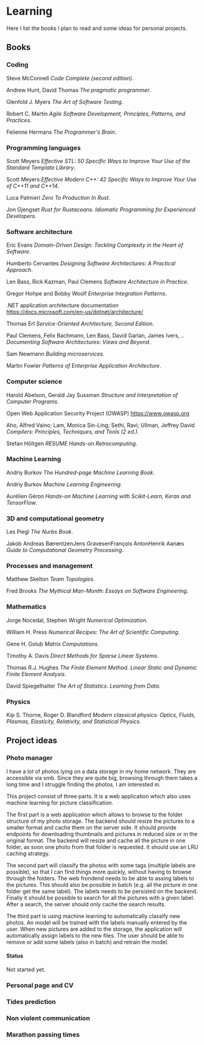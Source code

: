 # Learning

Here I list the books I plan to read and some ideas for personal projects.

## Books

### Coding

Steve McConnell
    *Code Complete (second edition)*.

Andrew Hunt, David Thomas
    *The pragmatic programmer*.

Glenfold J. Myers
    *The Art of Software Testing*.

Robert C. Martin
    *Agile Software Development, Principles, Patterns, and Practices*.

Felienne Hermans
    *The Programmer's Brain*.

### Programming languages

Scott Meyers
    *Effective STL: 50 Specific Ways to Improve Your Use of the Standard Template Library*.

Scott Meyers
    *Effective Modern C++: 42 Specific Ways to Improve Your Use of C++11 and C++14*.

Luca Palmieri
    *Zero To Production In Rust*.

Jon Gjengset
    *Rust for Rustaceans. Idiomatic Programming for Experienced Developers*.

### Software architecture

Eric Evans
    *Domain-Driven Design: Tackling Complexity in the Heart of Software*.

Humberto Cervantes
    *Designing Software Architectures: A Practical Approach*.

Len Bass, Rick Kazman, Paul Clemens
    *Software Architecture in Practice*.

Gregor Hohpe and Bobby Woolf
    *Enterprise Integration Patterns*.

.NET application architecture documentation
    https://docs.microsoft.com/en-us/dotnet/architecture/

Thomas Erl
    *Service-Oriented Architecture, Second Edition*.

Paul Clemens, Felix Bachmann, Len Bass, David Garlan, James Ivers, ..
    *Documenting Software Architectures: Views and Beyond*.

Sam Newmann
    *Building microservices*.

Martin Fowler
    *Patterns of Enterprise Application Architecture*.

### Computer science

Harold Abelson, Gerald Jay Sussman
    *Structure and Interpretation of Computer Programs*.

Open Web Application Security Project (OWASP)
    https://www.owasp.org

Aho, Alfred Vaino; Lam, Monica Sin-Ling; Sethi, Ravi; Ullman, Jeffrey David
    *Compilers: Principles, Techniques, and Tools (2 ed.)*.

Stefan Höltgen
    *RESUME Hands-on Retrocomputing*.

### Machine Learning

Andriy Burkov
    *The Hundred-page Machine Learning Book*.

Andriy Burkov
    *Machine Learning Engineering*.

Aurélien Géron
    *Hands-on Machine Learning with Scikit-Learn, Keras and TensorFlow*.

### 3D and computational geometry

Les Piegl
    *The Nurbs Book*.

Jakob Andreas BærentzenJens GravesenFrançois AntonHenrik Aanæs
    *Guide to Computational Geometry Processing*.

### Processes and management

Matthew Skelton
    *Team Topologies*.

Fred Brooks
    *The Mythical Man-Month: Essays on Software Engineering*.

### Mathematics

Jorge Nocedal, Stephen Wright
    *Numerical Optimization*.

William H. Press
    *Numerical Recipes: The Art of Scientific Computing*.

Gene H. Golub
    *Matrix Computations*.

Timothy A. Davis
    *Direct Methods for Sparse Linear Systems*.

Thomas R.J. Hughes
    *The Finite Element Method. Linear Static and Dynamic Finite Element Analysis*.

David Spiegelhalter
    *The Art of Statistics. Learning from Data*.

### Physics

Kip S. Thorne, Roger D. Blandford
    *Modern classical physics: Optics, Fluids, Plasmas, Elasticity, Relativity, and Statistical Physics*.

## Project ideas

### Photo manager

I have a lot of photos lying on a data storage in my home network.
They are accessible via smb. Since they are quite big, browsing through them
takes a long time and I struggle finding the photos, I am interested in.

This project consist of three parts. It is a web application which also uses
machine learning for picture classification.

The first part is a web application
which allows to browse to the folder structure of my photo storage.
The backend should resize the pictures to a smaller format and cache them
on the server side. It should provide endpoints for downloading
thumbnails and pictures in reduced size or in the original format.
The backend will resize and cache all the picture in one folder, as soon
one photo from that folder is requested. It should use an LRU caching strategy.

The second part will classify the photos with some tags (multiple labels
are possible), so that I can find things more quickly, without having to
browse through the folders. The web frondend needs to be able to assing
labels to the pictures. This should also be possible in batch (e.g. all the
picture in one folder get the same label). The labels needs to be persisted
on the backend. Finally it should be possible to search for all the pictures
with a given label. After a search, the server should only cache the search
results.

The third part is using machine learning to automatically classify new photos.
An model will be trained with the labels manually entered
by the user. When new pictures are added to the storage, the application
will automatically assign labels to the new files. The user should be able
to remove or add some labels (also in batch) and retrain the model.

#### Status

Not started yet.

### Personal page and CV

### Tides prediction

### Non violent communication

### Marathon passing times